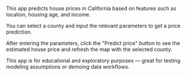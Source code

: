 This app predicts house prices in California based on features such as location,
housing age, and income.

You can select a county and input the relevant parameters to get a price
prediction.

After entering the parameters, click the "Predict price" button to see the
estimated house price and refresh the map with the selected county.

This app is for educational and exploratory purposes — great for testing
modeling assumptions or demoing data workflows.
